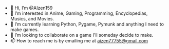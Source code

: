 - 👋 Hi, I’m @AIzen159
- 👀 I’m interested in Anime, Gaming, Programming, Encyclopedias, Musics, and Movies.
- 🌱 I’m currently learning Python, Pygame, Pymunk and anything I need to make games.
- 💞️ I’m looking to collaborate on a game I'll someday decide to make.
- 📫 How to reach me is by emailing me at aizen77755@gmail.com

<!---
AIzen159/AIzen159 is a ✨ special ✨ repository because its `README.md` (this file) appears on your GitHub profile.
You can click the Preview link to take a look at your changes.
--->

